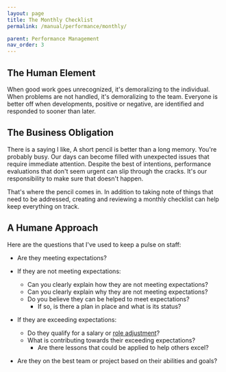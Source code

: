 ```yaml
---
layout: page
title: The Monthly Checklist
permalink: /manual/performance/monthly/

parent: Performance Management
nav_order: 3
---
```


## The Human Element
When good work goes unrecognized, it's demoralizing to the individual. When 
problems are not handled, it's demoralizing to the team. Everyone is better 
off when developments, positive or negative, are identified and responded to 
sooner than later.

## The Business Obligation
There is a saying I like, A short pencil is better than a long memory. You're
probably busy. Our days can become filled with unexpected issues that require 
immediate attention. Despite the best of intentions, performance evaluations 
that don't seem urgent can slip through the cracks. It's our responsibility to 
make sure that doesn't happen.

That's where the pencil comes in. In addition to taking note of things that
need to be addressed, creating and reviewing a monthly checklist can help keep
everything on track.

## A Humane Approach
Here are the questions that I've used to keep a pulse on staff:

* Are they meeting expectations?

* If they are not meeting expectations:
  * Can you clearly explain how they are not meeting expectations?
  * Can you clearly explain why they are not meeting expectations?
  * Do you believe they can be helped to meet expectations?
    * If so, is there a plan in place and what is its status?

* If they are exceeding expectations:
  * Do they qualify for a salary or [role adjustment](/manual/performance/titles-and-career-ladders/)?
  * What is contributing towards their exceeding expectations?
    * Are there lessons that could be applied to help others excel?

* Are they on the best team or project based on their abilities and goals?

